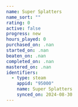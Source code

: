 ```yaml
---
name: Super Splatters
name_sort: ""
rating: 0
active: false
progress: new
hours_played: 0
purchased_on: .nan
started_on: .nan
beaten_on: .nan
completed_on: .nan
mastered_on: .nan
identifiers:
  - type: steam
    appid: "95000"
    name: Super Splatters
    synced_on: 2024-08-30
---
```

